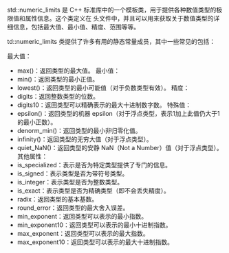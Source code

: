 # <limits>

std::numeric_limits 是 C++ 标准库中的一个模板类，用于提供各种数值类型的极限值和属性信息。这个类定义在 <limits> 头文件中，并且可以用来获取关于数值类型的详细信息，包括最大值、最小值、精度、范围等等。

td::numeric_limits<T> 类提供了许多有用的静态常量成员，其中一些常见的包括：

最大值：
 + max()：返回类型的最大值。
最小值：
 + min()：返回类型的最小正值。
 + lowest()：返回类型的最小可能值（对于负数类型有效）。
精度：
 + digits：返回整数类型的位数。
 + digits10：返回类型可以精确表示的最大十进制数字数。
特殊值：
 + epsilon()：返回类型的机器 epsilon（对于浮点类型，表示1加上此值仍大于1的最小正数）。
 + denorm_min()：返回类型的最小非归零化值。
 + infinity()：返回类型的无穷大值（对于浮点类型）。
 + quiet_NaN()：返回类型的安静 NaN（Not a Number）值（对于浮点类型）。
其他属性：
 + is_specialized：表示是否为特定类型提供了专门的信息。
 + is_signed：表示类型是否为带符号类型。
 + is_integer：表示类型是否为整数类型。
 + is_exact：表示类型是否为精确类型（即不会丢失精度）。
 + radix：返回类型的基本基数。
 + round_error：返回类型的最大舍入误差。
 + min_exponent：返回类型可以表示的最小指数。
 + min_exponent10：返回类型可以表示的最小十进制指数。
 + max_exponent：返回类型可以表示的最大指数。
 + max_exponent10：返回类型可以表示的最大十进制指数。















